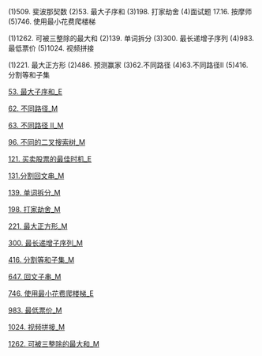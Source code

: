 

(1)509. 斐波那契数 
(2)53. 最大子序和
(3)198. 打家劫舍 
(4)面试题 17.16. 按摩师
(5)746. 使用最小花费爬楼梯

(1)1262. 可被三整除的最大和 
(2)139. 单词拆分
(3)300. 最长递增子序列 
(4)983. 最低票价
(5)1024. 视频拼接

(1)221. 最大正方形 
(2)486. 预测赢家
(3)62.不同路径 
(4)63.不同路径II
(5)416. 分割等和子集

[53. 最大子序和_E](../explain/53.%20最大子序和_E.md)

[62. 不同路径_M](../explain/62.%20不同路径_M.md)

[63. 不同路径 II_M](../explain/63.%20不同路径%20II_M.md)

[96. 不同的二叉搜索树_M](../explain/96.%20不同的二叉搜索树_M.md)

[121. 买卖股票的最佳时机_E](../explain/121.%20买卖股票的最佳时机_E.md)

[131.分割回文串_M](../explain/131.分割回文串_M.md)

[139. 单词拆分_M](../explain/139.%20单词拆分_M.md)

[198. 打家劫舍_M](../explain/198.%20打家劫舍_M.md)

[221. 最大正方形_M](../explain/221.%20最大正方形_M.md)

[300. 最长递增子序列_M](../explain/300.%20最长递增子序列_M.md)

[416. 分割等和子集_M](../explain/416.%20分割等和子集_M.md)

[647. 回文子串_M](../explain/647.%20回文子串_M.md)

[746. 使用最小花费爬楼梯_E](../explain/746.%20使用最小花费爬楼梯_E.md)

[983. 最低票价_M](../explain/983.%20最低票价_M.md)

[1024. 视频拼接_M](../explain/1024.%20视频拼接_M.md)

[1262. 可被三整除的最大和_M](../explain/1262.%20可被三整除的最大和_M.md)
